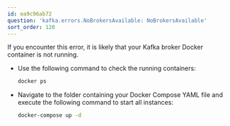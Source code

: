 ```yaml
---
id: ea9c96ab72
question: 'kafka.errors.NoBrokersAvailable: NoBrokersAvailable'
sort_order: 120
---
```


If you encounter this error, it is likely that your Kafka broker Docker container is not running.

- Use the following command to check the running containers:

  ```bash
  docker ps
  ```

- Navigate to the folder containing your Docker Compose YAML file and execute the following command to start all instances:

  ```bash
  docker-compose up -d
  ```